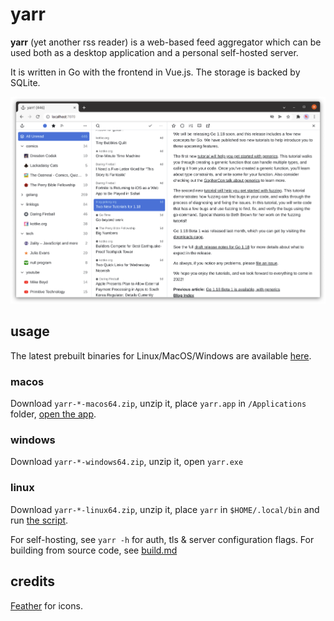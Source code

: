# yarr

**yarr** (yet another rss reader) is a web-based feed aggregator which can be used both
as a desktop application and a personal self-hosted server.

It is written in Go with the frontend in Vue.js. The storage is backed by SQLite.

![screenshot](etc/promo.png)

## usage

The latest prebuilt binaries for Linux/MacOS/Windows are available
[here](https://github.com/haoqi7/webrss/releases/latest).

### macos

Download `yarr-*-macos64.zip`, unzip it, place `yarr.app` in `/Applications` folder, [open the app][macos-open].

[macos-open]: https://support.apple.com/en-gb/guide/mac-help/mh40616/mac

### windows

Download `yarr-*-windows64.zip`, unzip it, open `yarr.exe`

### linux

Download `yarr-*-linux64.zip`, unzip it, place `yarr` in `$HOME/.local/bin`
and run [the script](etc/install-linux.sh).

For self-hosting, see `yarr -h` for auth, tls & server configuration flags.
For building from source code, see [build.md](build.md)

## credits

[Feather](http://feathericons.com/) for icons.
